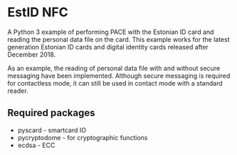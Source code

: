# EstID NFC
A Python 3 example of performing PACE with the Estonian ID card and reading the personal data file on the card.
This example works for the latest generation Estonian ID cards and digital identity cards released after December 2018.

As an example, the reading of personal data file with and without secure messaging have been implemented.
Although secure messaging is required for contactless mode, it can still be used in contact mode with a standard reader.

## Required packages
- pyscard - smartcard IO
- pycryptodome - for cryptographic functions
- ecdsa - ECC
